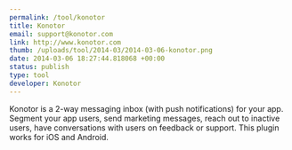 ```yaml
--- 
permalink: /tool/konotor
title: Konotor
email: support@konotor.com
link: http://www.konotor.com
thumb: /uploads/tool/2014-03/2014-03-06-konotor.png
date: 2014-03-06 18:27:44.818068 +00:00
status: publish
type: tool
developer: Konotor
---
```


Konotor is a 2-way messaging inbox (with push notifications) for your app. Segment your app users, send marketing messages, reach out to inactive users, have conversations with users on feedback or support.  This plugin works for iOS and Android.
